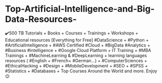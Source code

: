 # Top-Artificial-Intelligence-and-Big-Data-Resources-
✔️⁩500 TB Tutorials + Books + Courses + Trainings + Workshops + Educational resources [Everything for Free] #DataScience + #Python + #ArtificialIntelligence + #AWS Certified #Cloud + #BigData #Analytics + #Business #intelligence + #Google Cloud Platform + IT Training + #MBA Trainings + #MachineLearning &amp; #DeepLearning + learning languages resources ( #English + #French+ #German...) + #ComputerSciences + #EthicalHacking + #Design + #MobileDevelopment + #SEO + #SPSS + #Statistics + #Databases + Top Courses Around the World and more. Enjoy 😉
